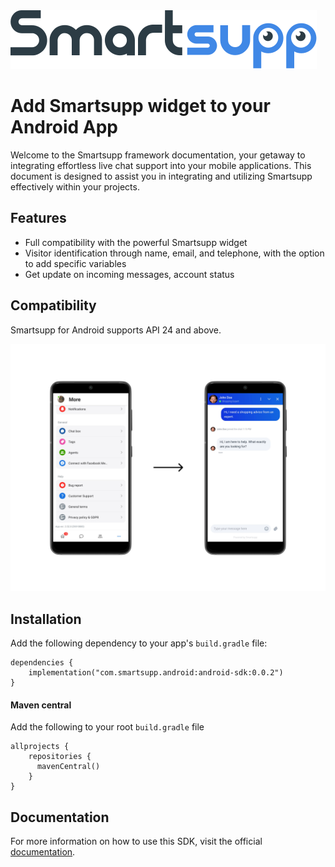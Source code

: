 <picture>
  <source media="(prefers-color-scheme: dark)" srcset="./art/logo-dark.svg">
  <img alt="Smartsupp logo." src="./art/logo-light.svg">
</picture>

# Add Smartsupp widget to your Android App

Welcome to the Smartsupp framework documentation, your getaway to integrating effortless live chat support into your mobile applications.
This document is designed to assist you in integrating and utilizing Smartsupp effectively within your projects.

## Features

- Full compatibility with the powerful Smartsupp widget
- Visitor identification through name, email, and telephone, with the option to add specific variables
- Get update on incoming messages, account status

## Compatibility

Smartsupp for Android supports API 24 and above.

![Sdk Preview](./art/sdk_preview.png)

## Installation

Add the following dependency to your app's  `build.gradle`  file:

    dependencies {
        implementation("com.smartsupp.android:android-sdk:0.0.2")
    }

#### Maven central

Add the following to your root `build.gradle` file

    allprojects {
        repositories {
          mavenCentral()
        }
    }

## Documentation
For more information on how to use this SDK, visit the official [documentation](https://docs.smartsupp.com/mobile-sdk/).
